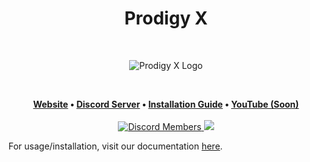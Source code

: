 <h1 align="center">Prodigy X</h1>
<br />
<p align="center">
    <img alt="Prodigy X Logo" src="https://media.discordapp.net/attachments/980982335593930824/983168328300396594/download_54.png">
</p>
<br />
<p align="center">
	<strong>
		<a href="https://prodigyapi.github.io/ProdigyX/">Website</a>
		•
		<a href="https://discord.com/invite/YRtwBJrmGa">Discord Server</a>
        •
        <a href="https://prodigyapi.github.io/ProdigyX/installing/">Installation Guide</a>
        •
        <a href="https://www.youtube.com/channel/UCioIJQ4niel1ziD7YA5b3cA">YouTube (Soon)</a>
	</strong>
    <br />
    <br />
    <a href="https://discord.com/invite/YRtwBJrmGa">
	    <img alt="Discord Members" src="https://img.shields.io/discord/957314086037782638.svg?color=7289da&label=Discord&logo=discord&style=flat-square">
    </a>
    <a href="../../pulse">
	    <img src="https://img.shields.io/github/commit-activity/m/ProdigyAPI/ProdigyX?style=flat-square">
    </a>
</p>

For usage/installation, visit our documentation [here](https://ProdigyAPI.github.io/ProdigyX/).
